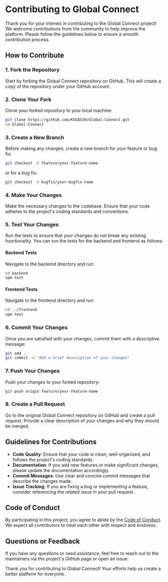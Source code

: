 # Contributing to Global Connect

Thank you for your interest in contributing to the Global Connect project! We welcome contributions from the community to help improve the platform. Please follow the guidelines below to ensure a smooth contribution process.

## How to Contribute

### 1. Fork the Repository

Start by forking the Global Connect repository on GitHub. This will create a copy of the repository under your GitHub account.

### 2. Clone Your Fork

Clone your forked repository to your local machine:

```bash
git clone https://github.com/KOSASIH/Global-Connect.git
cd Global-Connect
```

### 3. Create a New Branch

Before making any changes, create a new branch for your feature or bug fix:

```bash
git checkout -b feature/your-feature-name
```

or for a bug fix:

```bash
git checkout -b bugfix/your-bugfix-name
```

### 4. Make Your Changes

Make the necessary changes to the codebase. Ensure that your code adheres to the project's coding standards and conventions.

### 5. Test Your Changes

Run the tests to ensure that your changes do not break any existing functionality. You can run the tests for the backend and frontend as follows:

#### Backend Tests

Navigate to the backend directory and run:

```bash
cd backend
npm test
```

#### Frontend Tests

Navigate to the frontend directory and run:

```bash
cd ../frontend
npm test
```

### 6. Commit Your Changes

Once you are satisfied with your changes, commit them with a descriptive message:

```bash
git add .
git commit -m "Add a brief description of your changes"
```

### 7. Push Your Changes

Push your changes to your forked repository:

```bash
git push origin feature/your-feature-name
```

### 8. Create a Pull Request

Go to the original Global Connect repository on GitHub and create a pull request. Provide a clear description of your changes and why they should be merged.

## Guidelines for Contributions

- **Code Quality**: Ensure that your code is clean, well-organized, and follows the project's coding standards.
- **Documentation**: If you add new features or make significant changes, please update the documentation accordingly.
- **Commit Messages**: Use clear and concise commit messages that describe the changes made.
- **Issue Tracking**: If you are fixing a bug or implementing a feature, consider referencing the related issue in your pull request.

## Code of Conduct

By participating in this project, you agree to abide by the [Code of Conduct](CODE_OF_CONDUCT.md). We expect all contributors to treat each other with respect and kindness.

## Questions or Feedback

If you have any questions or need assistance, feel free to reach out to the maintainers via the project's GitHub page or open an issue.

Thank you for contributing to Global Connect! Your efforts help us create a better platform for everyone.
